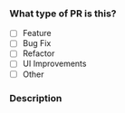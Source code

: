 ### What type of PR is this?

<!-- Check all that apply, delete what doesn't apply. -->

- [ ] Feature
- [ ] Bug Fix
- [ ] Refactor
- [ ] UI Improvements
- [ ] Other

### Description
